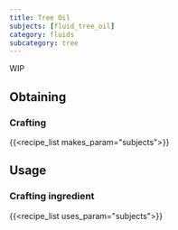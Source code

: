 ```yaml
---
title: Tree Oil
subjects: [fluid_tree_oil]
category: fluids
subcategory: tree
---
```


WIP

Obtaining
---------

### Crafting
{{<recipe_list makes_param="subjects">}}

Usage
-----

### Crafting ingredient
{{<recipe_list uses_param="subjects">}}